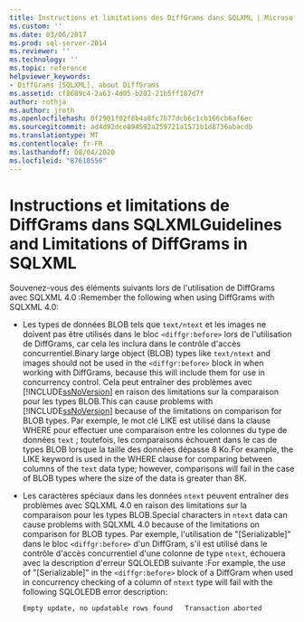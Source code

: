 ```yaml
---
title: Instructions et limitations des DiffGrams dans SQLXML | Microsoft Docs
ms.custom: ''
ms.date: 03/06/2017
ms.prod: sql-server-2014
ms.reviewer: ''
ms.technology: ''
ms.topic: reference
helpviewer_keywords:
- DiffGrams [SQLXML], about DiffGrams
ms.assetid: cf8689c4-2a63-4d05-b202-21b5ff187d7f
author: rothja
ms.author: jroth
ms.openlocfilehash: 0f2901f02f8b4a8fc7b77dcb6c1cb166cb6af6ec
ms.sourcegitcommit: ad4d92dce894592a259721a1571b1d8736abacdb
ms.translationtype: MT
ms.contentlocale: fr-FR
ms.lasthandoff: 08/04/2020
ms.locfileid: "87610556"
---
```

# <a name="guidelines-and-limitations-of-diffgrams-in-sqlxml"></a><span data-ttu-id="d809e-102">Instructions et limitations de DiffGrams dans SQLXML</span><span class="sxs-lookup"><span data-stu-id="d809e-102">Guidelines and Limitations of DiffGrams in SQLXML</span></span>
  <span data-ttu-id="d809e-103">Souvenez-vous des éléments suivants lors de l'utilisation de DiffGrams avec SQLXML 4.0 :</span><span class="sxs-lookup"><span data-stu-id="d809e-103">Remember the following when using DiffGrams with SQLXML 4.0:</span></span>  
  
-   <span data-ttu-id="d809e-104">Les types de données BLOB tels que `text/ntext` et les images ne doivent pas être utilisés dans le bloc `<diffgr:before>` lors de l'utilisation de DiffGrams, car cela les inclura dans le contrôle d'accès concurrentiel.</span><span class="sxs-lookup"><span data-stu-id="d809e-104">Binary large object (BLOB) types like `text/ntext` and images should not be used in the `<diffgr:before>` block in when working with DiffGrams, because this will include them for use in concurrency control.</span></span> <span data-ttu-id="d809e-105">Cela peut entraîner des problèmes avec [!INCLUDE[ssNoVersion](../../../includes/ssnoversion-md.md)] en raison des limitations sur la comparaison pour les types BLOB.</span><span class="sxs-lookup"><span data-stu-id="d809e-105">This can cause problems with [!INCLUDE[ssNoVersion](../../../includes/ssnoversion-md.md)] because of the limitations on comparison for BLOB types.</span></span> <span data-ttu-id="d809e-106">Par exemple, le mot clé LIKE est utilisé dans la clause WHERE pour effectuer une comparaison entre les colonnes du type de données `text` ; toutefois, les comparaisons échouent dans le cas de types BLOB lorsque la taille des données dépasse 8 Ko.</span><span class="sxs-lookup"><span data-stu-id="d809e-106">For example, the LIKE keyword is used in the WHERE clause for comparing between columns of the `text` data type; however, comparisons will fail in the case of BLOB types where the size of the data is greater than 8K.</span></span>  
  
-   <span data-ttu-id="d809e-107">Les caractères spéciaux dans les données `ntext` peuvent entraîner des problèmes avec SQLXML 4.0 en raison des limitations sur la comparaison pour les types BLOB.</span><span class="sxs-lookup"><span data-stu-id="d809e-107">Special characters in `ntext` data can cause problems with SQLXML 4.0 because of the limitations on comparison for BLOB types.</span></span> <span data-ttu-id="d809e-108">Par exemple, l'utilisation de "[Serializable]" dans le bloc `<diffgr:before>` d'un DiffGram, s'il est utilisé dans le contrôle d'accès concurrentiel d'une colonne de type `ntext`, échouera avec la description d'erreur SQLOLEDB suivante :</span><span class="sxs-lookup"><span data-stu-id="d809e-108">For example, the use of "[Serializable]" in the `<diffgr:before>` block of a DiffGram when used in concurrency checking of a column of `ntext` type will fail with the following SQLOLEDB error description:</span></span>  
  
    ```  
    Empty update, no updatable rows found   Transaction aborted  
    ```  
  
  
